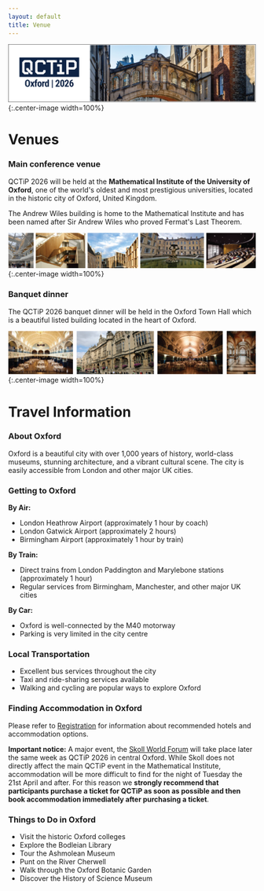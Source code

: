 ```yaml
---
layout: default
title: Venue
---
```


![Oxford Bridge of Sighs](assets/images/cover.png){:.center-image width=100%}

# Venues

### Main conference venue

QCTiP 2026 will be held at the **Mathematical Institute of the University of Oxford**, one of the world's oldest and most prestigious universities, located in the historic city of Oxford, United Kingdom.

The Andrew Wiles building is home to the Mathematical Institute and has been
named after Sir Andrew Wiles who proved Fermat's Last Theorem.


![Oxford Venue](assets/images/venue2.png){:.center-image width=100%}

### Banquet dinner

The QCTiP 2026 banquet dinner will be held in the Oxford Town Hall which is a beautiful listed building located in the heart of Oxford. 

![Oxford Venue](assets/images/venue3.png){:.center-image width=100%}


# Travel Information

### About Oxford

Oxford is a beautiful city with over 1,000 years of history, world-class museums, stunning architecture, and a vibrant cultural scene. The city is easily accessible from London and other major UK cities.


### Getting to Oxford

**By Air:**
- London Heathrow Airport (approximately 1 hour by coach)
- London Gatwick Airport (approximately 2 hours)
- Birmingham Airport (approximately 1 hour by train)

**By Train:**
- Direct trains from London Paddington and Marylebone stations (approximately 1 hour)
- Regular services from Birmingham, Manchester, and other major UK cities

**By Car:**
- Oxford is well-connected by the M40 motorway
- Parking is very limited in the city centre

### Local Transportation

- Excellent bus services throughout the city
- Taxi and ride-sharing services available
- Walking and cycling are popular ways to explore Oxford

### Finding Accommodation in Oxford

Please refer to [Registration](/registration) for information about recommended hotels and accommodation options.

**Important notice:** A major event, the [Skoll World Forum](https://skoll.org/) will take place later the same week as QCTiP 2026 in central Oxford.
While Skoll does not directly affect the main QCTiP event in the Mathematical Institute, accommodation will be more difficult to find
for the night of Tuesday the 21st April and after. For this reason we **strongly recommend that participants purchase a ticket for QCTiP as soon as possible
and then book accommodation immediately after purchasing a ticket**. 


### Things to Do in Oxford

- Visit the historic Oxford colleges
- Explore the Bodleian Library
- Tour the Ashmolean Museum
- Punt on the River Cherwell
- Walk through the Oxford Botanic Garden
- Discover the History of Science Museum

